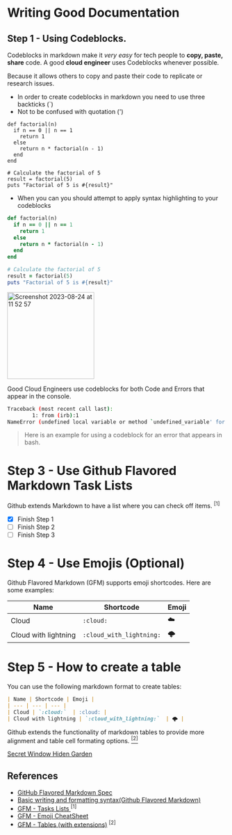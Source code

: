 # Writing Good Documentation 

## Step 1 - Using Codeblocks.

Codeblocks in markdown make it *very easy* for tech people to **copy, paste, share** code.
A good __cloud engineer__ uses Codeblocks whenever possible.

Because it allows others to copy and paste their code to replicate or research issues.


- In order to create codeblocks in markdown you need to use three backticks (`)
- Not to be confused with quotation (')
```
def factorial(n)
  if n == 0 || n == 1
    return 1
  else
    return n * factorial(n - 1)
  end
end

# Calculate the factorial of 5
result = factorial(5)
puts "Factorial of 5 is #{result}"
```

- When you can you should attempt to apply syntax highlighting to your codeblocks

```ruby
def factorial(n)
  if n == 0 || n == 1
    return 1
  else
    return n * factorial(n - 1)
  end
end

# Calculate the factorial of 5
result = factorial(5)
puts "Factorial of 5 is #{result}"
```
<img width="200px" alt="Screenshot 2023-08-24 at 11 52 57" src="https://github.com/vkopel/github-doc-example/assets/145416515/dd76c769-3ef8-4b43-84e6-856d9c0c5f42">

Good Cloud Engineers use codeblocks for both Code and Errors that appear in the console.


```bash
Traceback (most recent call last):
        1: from (irb):1
NameError (undefined local variable or method `undefined_variable' for main:Object)
```

> Here is an example for using a codeblock for an error that appears in bash.

# Step 3 - Use Github Flavored Markdown Task Lists

Github extends Markdown to have a list where you can check off items. <sup>[1]</sup>

- [x] Finish Step 1
- [ ] Finish Step 2
- [ ] Finish Step 3

# Step 4 - Use Emojis (Optional) 

Github Flavored Markdown (GFM) supports emoji shortcodes.
Here are some examples:

| Name | Shortcode | Emoji |
| --- | --- | --- |
| Cloud | `:cloud:`  | :cloud: |
| Cloud with lightning | `:cloud_with_lightning:`  | 🌩️ |

# Step 5 - How to create a table

You can use the following markdown format to create tables:
```md
| Name | Shortcode | Emoji |
| --- | --- | --- |
| Cloud | `:cloud:`  | :cloud: |
| Cloud with lightning | `:cloud_with_lightning:`  | 🌩️ |
```
Github extends the functionality of markdown tables to provide more alignment and table cell formating options. [<sup>[2]</sup>](#references)

[Secret Window Hiden Garden](secret-window/hidden-garden.md)


## References
- [GitHub Flavored Markdown Spec](https://github.github.com/gfm/) 
- [Basic writing and formatting syntax(Github Flavored Markdown)](https://docs.github.com/en/get-started/writing-on-github/getting-started-with-writing-and-formatting-on-github/basic-writing-and-formatting-syntax#images) 
- [GFM - Tasks Lists ](https://docs.github.com/en/get-started/writing-on-github/getting-started-with-writing-and-formatting-on-github/basic-writing-and-formatting-syntax#task-lists) <sup>[1]</sup>
- [GFM - Emoji CheatSheet](https://github.com/ikatyang/emoji-cheat-sheet)
- [GFM - Tables (with extensions)](https://github.github.com/gfm/#tables-extension-) <sup>[2]</sup>

